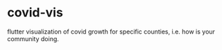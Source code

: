 # covid-vis
flutter visualization of covid growth for specific counties, i.e. how is your community doing.
